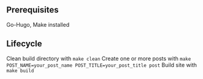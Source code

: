 ## Prerequisites
Go-Hugo, Make installed

## Lifecycle
Clean build directory with `make clean`
Create one or more posts with `make POST_NAME=your_post_name POST_TITLE=your_post_title post`
Build site with `make build`